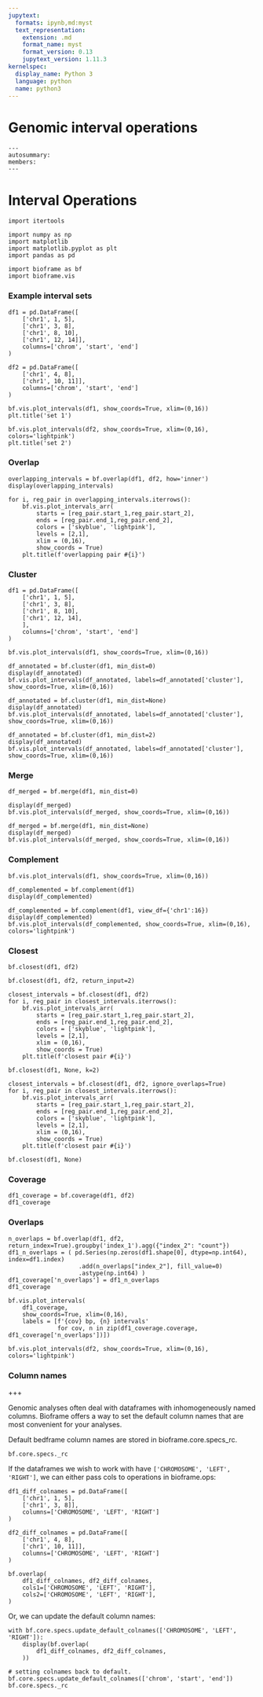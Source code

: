 ```yaml
---
jupytext:
  formats: ipynb,md:myst
  text_representation:
    extension: .md
    format_name: myst
    format_version: 0.13
    jupytext_version: 1.11.3
kernelspec:
  display_name: Python 3
  language: python
  name: python3
---
```


Genomic interval operations 
===========================

```automodule:: bioframe.ops
---
autosummary:
members:
---
```

# Interval Operations

```{code-cell} ipython3
import itertools

import numpy as np
import matplotlib
import matplotlib.pyplot as plt
import pandas as pd

import bioframe as bf
import bioframe.vis
```

### Example interval sets

```{code-cell} ipython3
df1 = pd.DataFrame([
    ['chr1', 1, 5],
    ['chr1', 3, 8],
    ['chr1', 8, 10],
    ['chr1', 12, 14]],
    columns=['chrom', 'start', 'end']
)

df2 = pd.DataFrame([
    ['chr1', 4, 8],
    ['chr1', 10, 11]],
    columns=['chrom', 'start', 'end']
)
```

```{code-cell} ipython3
bf.vis.plot_intervals(df1, show_coords=True, xlim=(0,16))
plt.title('set 1')

bf.vis.plot_intervals(df2, show_coords=True, xlim=(0,16), colors='lightpink')
plt.title('set 2')
```

### Overlap

```{code-cell} ipython3
overlapping_intervals = bf.overlap(df1, df2, how='inner')
display(overlapping_intervals)
```

```{code-cell} ipython3
for i, reg_pair in overlapping_intervals.iterrows(): 
    bf.vis.plot_intervals_arr(
        starts = [reg_pair.start_1,reg_pair.start_2],
        ends = [reg_pair.end_1,reg_pair.end_2],
        colors = ['skyblue', 'lightpink'],
        levels = [2,1],
        xlim = (0,16),
        show_coords = True)
    plt.title(f'overlapping pair #{i}')
```

### Cluster

```{code-cell} ipython3
df1 = pd.DataFrame([
    ['chr1', 1, 5],
    ['chr1', 3, 8],
    ['chr1', 8, 10],
    ['chr1', 12, 14],
    ],
    columns=['chrom', 'start', 'end']
)

bf.vis.plot_intervals(df1, show_coords=True, xlim=(0,16))
```

```{code-cell} ipython3
df_annotated = bf.cluster(df1, min_dist=0)
display(df_annotated)
bf.vis.plot_intervals(df_annotated, labels=df_annotated['cluster'], show_coords=True, xlim=(0,16))
```

```{code-cell} ipython3
df_annotated = bf.cluster(df1, min_dist=None)
display(df_annotated)
bf.vis.plot_intervals(df_annotated, labels=df_annotated['cluster'], show_coords=True, xlim=(0,16))
```

```{code-cell} ipython3
df_annotated = bf.cluster(df1, min_dist=2)
display(df_annotated)
bf.vis.plot_intervals(df_annotated, labels=df_annotated['cluster'], show_coords=True, xlim=(0,16))
```

### Merge

```{code-cell} ipython3
df_merged = bf.merge(df1, min_dist=0)

display(df_merged)
bf.vis.plot_intervals(df_merged, show_coords=True, xlim=(0,16))
```

```{code-cell} ipython3
df_merged = bf.merge(df1, min_dist=None)
display(df_merged)
bf.vis.plot_intervals(df_merged, show_coords=True, xlim=(0,16))
```

### Complement

```{code-cell} ipython3
bf.vis.plot_intervals(df1, show_coords=True, xlim=(0,16))
```

```{code-cell} ipython3
df_complemented = bf.complement(df1)
display(df_complemented)
```

```{code-cell} ipython3
df_complemented = bf.complement(df1, view_df={'chr1':16})
display(df_complemented)
bf.vis.plot_intervals(df_complemented, show_coords=True, xlim=(0,16), colors='lightpink')
```

### Closest

```{code-cell} ipython3
bf.closest(df1, df2)
```

```{code-cell} ipython3
bf.closest(df1, df2, return_input=2)
```

```{code-cell} ipython3
closest_intervals = bf.closest(df1, df2)
for i, reg_pair in closest_intervals.iterrows(): 
    bf.vis.plot_intervals_arr(
        starts = [reg_pair.start_1,reg_pair.start_2],
        ends = [reg_pair.end_1,reg_pair.end_2],
        colors = ['skyblue', 'lightpink'],
        levels = [2,1],
        xlim = (0,16),
        show_coords = True)
    plt.title(f'closest pair #{i}')
```

```{code-cell} ipython3
bf.closest(df1, None, k=2)
```

```{code-cell} ipython3
closest_intervals = bf.closest(df1, df2, ignore_overlaps=True)
for i, reg_pair in closest_intervals.iterrows(): 
    bf.vis.plot_intervals_arr(
        starts = [reg_pair.start_1,reg_pair.start_2],
        ends = [reg_pair.end_1,reg_pair.end_2],
        colors = ['skyblue', 'lightpink'],
        levels = [2,1],
        xlim = (0,16),
        show_coords = True)
    plt.title(f'closest pair #{i}')
```

```{code-cell} ipython3
bf.closest(df1, None)
```

### Coverage

```{code-cell} ipython3
df1_coverage = bf.coverage(df1, df2)
df1_coverage
```

### Overlaps

```{code-cell} ipython3
n_overlaps = bf.overlap(df1, df2, return_index=True).groupby('index_1').agg({"index_2": "count"})
df1_n_overlaps = ( pd.Series(np.zeros(df1.shape[0], dtype=np.int64), index=df1.index)
                    .add(n_overlaps["index_2"], fill_value=0)
                    .astype(np.int64) )
df1_coverage['n_overlaps'] = df1_n_overlaps
df1_coverage
```

```{code-cell} ipython3
bf.vis.plot_intervals(
    df1_coverage, 
    show_coords=True, xlim=(0,16), 
    labels = [f'{cov} bp, {n} intervals' 
              for cov, n in zip(df1_coverage.coverage, df1_coverage['n_overlaps'])])

bf.vis.plot_intervals(df2, show_coords=True, xlim=(0,16), colors='lightpink')
```

### Column names

+++

Genomic analyses often deal with dataframes with inhomogeneously named columns. Bioframe offers a way to set the default column names that are most convenient for your analyses. 

Default bedframe column names are stored in bioframe.core.specs_rc. 

```{code-cell} ipython3
bf.core.specs._rc
```

If the dataframes we wish to work with have `['CHROMOSOME', 'LEFT', 'RIGHT']`, we can either pass cols to operations in bioframe.ops:

```{code-cell} ipython3
df1_diff_colnames = pd.DataFrame([
    ['chr1', 1, 5],
    ['chr1', 3, 8]],
    columns=['CHROMOSOME', 'LEFT', 'RIGHT']
)

df2_diff_colnames = pd.DataFrame([
    ['chr1', 4, 8],
    ['chr1', 10, 11]],
    columns=['CHROMOSOME', 'LEFT', 'RIGHT']
)
```

```{code-cell} ipython3
bf.overlap(
    df1_diff_colnames, df2_diff_colnames,
    cols1=['CHROMOSOME', 'LEFT', 'RIGHT'],
    cols2=['CHROMOSOME', 'LEFT', 'RIGHT'],
)
```

Or, we can update the default column names:

```{code-cell} ipython3
with bf.core.specs.update_default_colnames(['CHROMOSOME', 'LEFT', 'RIGHT']):
    display(bf.overlap(
        df1_diff_colnames, df2_diff_colnames,
    ))
```

```{code-cell} ipython3
# setting colnames back to default.
bf.core.specs.update_default_colnames(['chrom', 'start', 'end'])
bf.core.specs._rc
```

```{code-cell} ipython3

```
